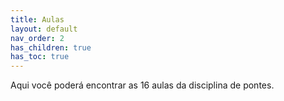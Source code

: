 ```yaml
---
title: Aulas
layout: default
nav_order: 2
has_children: true
has_toc: true
---
```


<!--Don't delete this script-->
<script src = "https://polyfill.io/v3/polyfill.min.js?features=es6"></script>
<script id = "MathJax-script" async src="https://cdn.jsdelivr.net/npm/mathjax@3/es5/tex-mml-chtml.js"></script>
<!--Don't delete this script-->

<p align = "justify">
  Aqui você poderá encontrar as 16 aulas da disciplina de pontes.
</p>
